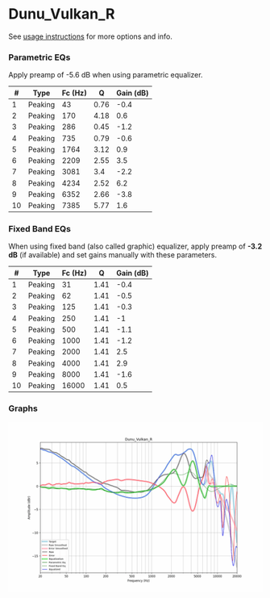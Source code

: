 # Dunu_Vulkan_R
See [usage instructions](https://github.com/jaakkopasanen/AutoEq#usage) for more options and info.

### Parametric EQs
Apply preamp of -5.6 dB when using parametric equalizer.

|   # | Type    |   Fc (Hz) |    Q |   Gain (dB) |
|-----|---------|-----------|------|-------------|
|   1 | Peaking |        43 | 0.76 |        -0.4 |
|   2 | Peaking |       170 | 4.18 |         0.6 |
|   3 | Peaking |       286 | 0.45 |        -1.2 |
|   4 | Peaking |       735 | 0.79 |        -0.6 |
|   5 | Peaking |      1764 | 3.12 |         0.9 |
|   6 | Peaking |      2209 | 2.55 |         3.5 |
|   7 | Peaking |      3081 | 3.4  |        -2.2 |
|   8 | Peaking |      4234 | 2.52 |         6.2 |
|   9 | Peaking |      6352 | 2.66 |        -3.8 |
|  10 | Peaking |      7385 | 5.77 |         1.6 |

### Fixed Band EQs
When using fixed band (also called graphic) equalizer, apply preamp of **-3.2 dB** (if available) and set gains manually with these parameters.

|   # | Type    |   Fc (Hz) |    Q |   Gain (dB) |
|-----|---------|-----------|------|-------------|
|   1 | Peaking |        31 | 1.41 |        -0.4 |
|   2 | Peaking |        62 | 1.41 |        -0.5 |
|   3 | Peaking |       125 | 1.41 |        -0.3 |
|   4 | Peaking |       250 | 1.41 |        -1   |
|   5 | Peaking |       500 | 1.41 |        -1.1 |
|   6 | Peaking |      1000 | 1.41 |        -1.2 |
|   7 | Peaking |      2000 | 1.41 |         2.5 |
|   8 | Peaking |      4000 | 1.41 |         2.9 |
|   9 | Peaking |      8000 | 1.41 |        -1.6 |
|  10 | Peaking |     16000 | 1.41 |         0.5 |

### Graphs
![](./Dunu_Vulkan_R.png)
